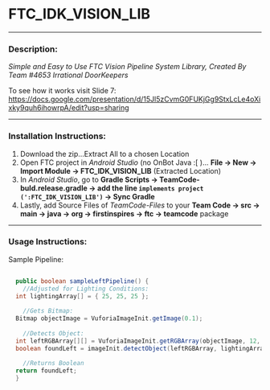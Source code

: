 # FTC_IDK_VISION_LIB

***

### Description:

<i>Simple and Easy to Use FTC Vision Pipeline System Library, Created By Team #4653 Irrational DoorKeepers</i>

To see how it works visit Slide 7: https://docs.google.com/presentation/d/15Jl5zCvmG0FUKjGg9StxLcLe4oXixky9quh6ihowrpA/edit?usp=sharing

***

### Installation Instructions:

1. Download the zip…Extract All to a chosen Location
2. Open FTC project in <i>Android Studio</i> (no OnBot Java :[ )... <b>File -> New -> Import Module -> FTC_IDK_VISION_LIB</b> (Extracted Location)
3. In <i>Android Studio</i>, go to <b>Gradle Scripts -> TeamCode-buld.release.gradle -> add the line ```implements project (':FTC_IDK_VISION_LIB')``` -> Sync Gradle</b>
4. Lastly, add Source Files of <i>TeamCode-Files</i> to your <b>Team Code -> src -> main -> java -> org -> firstinspires -> ftc -> teamcode</b> package

***
   
### Usage Instructions:
  
Sample Pipeline:
  ```Java
  
    public boolean sampleLeftPipeline() {
      //Adjusted for Lighting Conditions:
   	int lightingArray[] = { 25, 25, 25 };
      
      //Gets Bitmap:
   	Bitmap objectImage = VuforiaImageInit.getImage(0.1);
      
      //Detects Object:
   	int leftRGBArray[][] = VuforiaImageInit.getRGBArray(objectImage, 12, 20, 20, 16);
   	boolean foundLeft = imageInit.detectObject(leftRGBArray, lightingArray, 20);
      
      //Returns Boolean
   	return foundLeft;
    }

  ```
